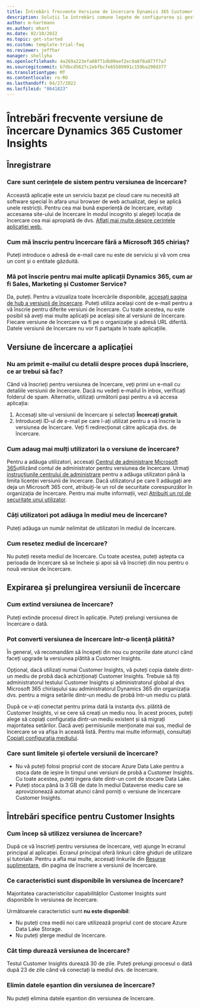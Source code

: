 ```yaml
---
title: Întrebări frecvente Versiune de încercare Dynamics 365 Customer Insights
description: Soluții la întrebări comune legate de configurarea și gestionarea versiunii de încercare Customer Insights. Aflați să rezolvați problemele specifice platformei și aplicației.
author: m-hartmann
ms.author: mhart
ms.date: 02/10/2022
ms.topic: get-started
ms.custom: template-trial-faq
ms.reviewer: jeffhar
manager: shellyha
ms.openlocfilehash: 4a269a223efa08f71db09eef2ec9a8f8a077f7a7
ms.sourcegitcommit: b7dbcd5627c2ebfbcfe65589991c159ba290d377
ms.translationtype: MT
ms.contentlocale: ro-RO
ms.lasthandoff: 04/27/2022
ms.locfileid: "8641823"
---
```

# <a name="dynamics-365-customer-insights-trial-faq"></a>Întrebări frecvente versiune de încercare Dynamics 365 Customer Insights

## <a name="sign-up"></a>Înregistrare

### <a name="what-are-the-system-requirements-for-the-trial"></a>Care sunt cerințele de sistem pentru versiunea de încercare?

Acceastă aplicație este un serviciu bazat pe cloud care nu necesită alt software special în afara unui browser de web actualizat, deși se aplică unele restricții. Pentru cea mai bună experiență de încercare, evitați accesarea site-ului de încercare în modul incognito și alegeți locația de încercare cea mai apropiată de dvs. [Aflați mai multe despre cerințele aplicației web.](/power-platform/admin/web-application-requirements)

### <a name="how-do-i-sign-up-for-the-trial-without-a-microsoft-365-tenant"></a>Cum mă înscriu pentru încercare fără a Microsoft 365 chiriaş?

Puteți introduce o adresă de e-mail care nu este de serviciu și vă vom crea un cont și o entitate găzduită.

### <a name="can-i-sign-up-for-multiple-dynamics-365-apps-such-as-sales-marketing-and-customer-service"></a>Mă pot înscrie pentru mai multe aplicații Dynamics 365, cum ar fi Sales, Marketing și Customer Service?

Da, puteți. Pentru a vizualiza toate încercările disponibile, [accesați pagina de hub a versiunii de încercare](https://dynamics.microsoft.com/dynamics-365-free-trial). Puteți utiliza același cont de e-mail pentru a vă înscrie pentru diferite versiuni de încercare. Cu toate acestea, nu este posibil să aveți mai multe aplicații pe același site al versiunii de încercare. Fiecare versiune de încercare va fi pe o organizație și adresă URL diferită. Datele versiunii de încercare nu vor fi partajate în toate aplicațiile.

## <a name="trial-app"></a>Versiune de încercare a aplicației

### <a name="i-didnt-receive-the-trial-details-email-after-signing-up-what-should-i-do"></a>Nu am primit e-mailul cu detalii despre proces după înscriere, ce ar trebui să fac?

Când vă înscrieți pentru versiunea de încercare, veți primi un e-mail cu detaliile versiunii de încercare. Dacă nu vedeți e-mailul în inbox, verificați folderul de spam. Alternativ, utilizați următorii pași pentru a vă accesa aplicația:

1. Accesați site-ul versiunii de încercare și selectați **Încercați gratuit**.
1. Introduceți ID-ul de e-mail pe care l-ați utilizat pentru a vă înscrie la versiunea de încercare. Veți fi redirecționat către aplicația dvs. de încercare.

### <a name="how-do-i-add-more-users-to-a-trial"></a>Cum adaug mai mulți utilizatori la o versiune de încercare?

Pentru a adăuga utilizatori, accesați [Centrul de administrare Microsoft 365](https://admin.microsoft.com)utilizând contul de administrator pentru versiunea de încercare. Urmați [instrucțiunile centrului de administrare](/microsoft-365/admin/add-users/add-users) pentru a adăuga utilizatori până la limita licenței versiunii de încercare. Dacă utilizatorul pe care îl adăugați are deja un Microsoft 365 cont, atribuiți-le un rol de securitate corespunzător în organizația de încercare. Pentru mai multe informații, vezi [Atribuiți un rol de securitate unui utilizator](/power-platform/admin/create-users-assign-online-security-roles#assign-a-security-role-to-a-user).

### <a name="how-many-users-can-i-add-to-my-trial-environment"></a>Câți utilizatori pot adăuga în mediul meu de încercare?

Puteți adăuga un număr nelimitat de utilizatori în mediul de încercare.

### <a name="how-do-i-reset-the-trial-environment"></a>Cum resetez mediul de încercare?

Nu puteți reseta mediul de încercare. Cu toate acestea, puteți aștepta ca perioada de încercare să se încheie și apoi să vă înscrieți din nou pentru o nouă versiue de încercare.

## <a name="trial-expiration-and-extension"></a>Expirarea și prelungirea versiunii de încercare

### <a name="how-do-i-extend-the-trial"></a>Cum extind versiunea de încercare?

Puteți extinde procesul direct în aplicație. Puteți prelungi versiunea de încercare o dată.

### <a name="can-i-convert-the-trial-to-a-paid-license"></a>Pot converti versiunea de încercare într-o licență plătită?

În general, vă recomandăm să începeți din nou cu propriile date atunci când faceți upgrade la versiunea plătită a Customer Insights. 

Opțional, dacă utilizați numai Customer Insights, vă puteți copia datele dintr-un mediu de probă dacă achiziționați Customer Insights. Trebuie să fiți administratorul testului Customer Insights și administratorul global al dvs Microsoft 365 chiriașului sau administratorul Dynamics 365 din organizația dvs. pentru a migra setările dintr-un mediu de probă într-un mediu cu plată. 

După ce v-ați conectat pentru prima dată la instanța dvs. plătită de Customer Insights, vi se cere să creați un mediu nou. În acest proces, puteți alege să copiați configurația dintr-un mediu existent și să migrați majoritatea setărilor. Dacă aveți permisiunile menționate mai sus, mediul de încercare se va afișa în această listă. Pentru mai multe informații, consultați [Copiați configurația mediului](manage-environments.md#copy-the-environment-configuration).

### <a name="what-are-the-trial-limits-and-quotas"></a>Care sunt limitele și ofertele versiunii de încercare?

- Nu vă puteți folosi propriul cont de stocare Azure Data Lake pentru a stoca date de ieșire în timpul unei versiuni de probă a Customer Insights. Cu toate acestea, puteți ingera date dintr-un cont de stocare Data Lake.
- Puteți stoca până la 3 GB de date în mediul Dataverse mediu care se aprovizionează automat atunci când porniți o versiune de încercare Customer Insights.

## <a name="customer-insights-specific-questions"></a>Întrebări specifice pentru Customer Insights

### <a name="how-do-i-start-using-the-trial"></a>Cum încep să utilizez versiunea de încercare?

După ce vă înscrieți pentru versiunea de încercare, veți ajunge în ecranul principal al aplicației. Ecranul principal oferă linkuri către ghiduri de utilizare și tutoriale. Pentru a afla mai multe, accesați linkurile din [Resurse suplimentare](trial-signup.md#additional-resources), din pagina de înscriere a versiunii de încercare.

### <a name="what-features-are-available-in-the-trial"></a>Ce caracteristici sunt disponibile în versiunea de încercare?

Majoritatea caracteristicilor capabilităților Customer Insights sunt disponibile în versiunea de încercare.

Următoarele caracteristici sunt **nu este disponibil**: 
- Nu puteți crea medii noi care utilizează propriul cont de stocare Azure Data Lake Storage.
- Nu puteți șterge mediul de încercare. 

### <a name="how-long-does-the-trial-last"></a>Cât timp durează versiunea de încercare?

Testul Customer Insights durează 30 de zile. Puteți prelungi procesul o dată după 23 de zile când vă conectați la mediul dvs. de încercare.

### <a name="how-do-i-remove-sample-data-from-the-trial"></a>Elimin datele eșantion din versiunea de încercare?

Nu puteți elimina datele eșantion din versiunea de încercare.
